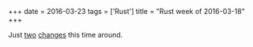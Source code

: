 +++
date = 2016-03-23
tags = ['Rust']
title = "Rust week of 2016-03-18"
+++

Just [two][] [changes] this time around.

  [two]: https://github.com/rust-lang/rust/pull/32440
  [changes]: https://github.com/rust-lang/rust/pull/32441
